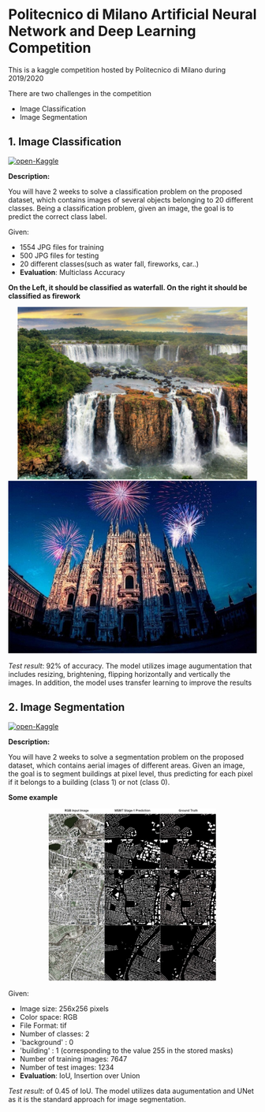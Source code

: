 # Politecnico di Milano Artificial Neural Network and Deep Learning Competition
This is a kaggle competition hosted by Politecnico di Milano during 2019/2020

There are two challenges in the competition
 - Image Classification 
 - Image Segmentation
 

## 1. Image Classification
[![open-Kaggle](https://img.shields.io/badge/open-Kaggle-4791CD.svg)](https://www.kaggle.com/c/ann-and-dl-image-classification)

**Description:**

You will have 2 weeks to solve a classification problem on the proposed dataset, which contains images of several objects belonging to 20 different classes. Being a classification problem, given an image, the goal is to predict the correct class label. 

Given:
 - 1554 JPG files for training
 - 500 JPG files for testing
 - 20 different classes(such as water fall, fireworks, car..)
 - **Evaluation**: Multiclass Accuracy

**On the Left, it should be classified as waterfall. On the right it should be classified as firework**
<p align="center">
    <img height="350" src="IMG/waterFall.jpg"> <img height="350" src="IMG/Firework.jpg"> 
</p>

*Test result*: 92% of accuracy. The model utilizes image augumentation that includes resizing, brightening, flipping horizontally and vertically the images. In addition, the model uses transfer learning to improve the results

## 2. Image Segmentation
[![open-Kaggle](https://img.shields.io/badge/open-Kaggle-4791CD.svg)](https://www.kaggle.com/c/ann-and-dl-image-segmentation)

**Description:**

You will have 2 weeks to solve a segmentation problem on the proposed dataset, which contains aerial images of different areas. Given an image, the goal is to segment buildings at pixel level, thus predicting for each pixel if it belongs to a building (class 1) or not (class 0).

**Some example**
<p align="center">
    <img height="350" src="IMG/imagSeg2.png"> 
</p>

Given:
 - Image size: 256x256 pixels
 - Color space: RGB
 - File Format: tif
 - Number of classes: 2
 - 'background' : 0
 - 'building' : 1 (corresponding to the value 255 in the stored masks)
 - Number of training images: 7647
 - Number of test images: 1234
 - **Evaluation**: IoU, Insertion over Union

*Test result*: of 0.45 of IoU. The model utilizes data augumentation and UNet as it is the standard approach for image segmentation.

